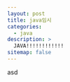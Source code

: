 ```yaml
---
layout: post
title: java임시
categories: 
  - java
description: >
  JAVA!!!!!!!!!!!!
sitemap: false
---
```


asd


